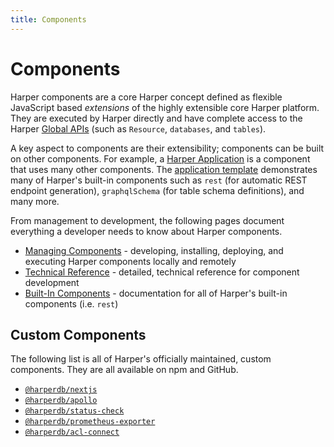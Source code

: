 ```yaml
---
title: Components
---
```


# Components

Harper components are a core Harper concept defined as flexible JavaScript based _extensions_ of the highly extensible core Harper platform. They are executed by Harper directly and have complete access to the Harper [Global APIs](../../technical-details/reference/globals) (such as `Resource`, `databases`, and `tables`).

A key aspect to components are their extensibility; components can be built on other components. For example, a [Harper Application](../../developers/applications/) is a component that uses many other components. The [application template](https://github.com/HarperDB/application-template) demonstrates many of Harper's built-in components such as `rest` (for automatic REST endpoint generation), `graphqlSchema` (for table schema definitions), and many more.

From management to development, the following pages document everything a developer needs to know about Harper components.

- [Managing Components](components/managing) - developing, installing, deploying, and executing Harper components locally and remotely
- [Technical Reference](components/reference) - detailed, technical reference for component development
- [Built-In Components](components/built-in) - documentation for all of Harper's built-in components (i.e. `rest`)

## Custom Components

The following list is all of Harper's officially maintained, custom components. They are all available on npm and GitHub.

- [`@harperdb/nextjs`](https://github.com/HarperDB/nextjs)
- [`@harperdb/apollo`](https://github.com/HarperDB/apollo)
- [`@harperdb/status-check`](https://github.com/HarperDB/status-check)
- [`@harperdb/prometheus-exporter`](https://github.com/HarperDB/prometheus-exporter)
- [`@harperdb/acl-connect`](https://github.com/HarperDB/acl-connect)
